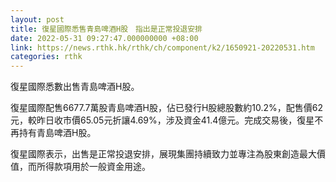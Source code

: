 ```yaml
---
layout: post
title: 復星國際悉售青島啤酒H股　指出是正常投退安排
date: 2022-05-31 09:27:47.000000000 +08:00
link: https://news.rthk.hk/rthk/ch/component/k2/1650921-20220531.htm
categories: rthk
---
```


復星國際悉數出售青島啤酒H股。

復星國際配售6677.7萬股青島啤酒H股，佔已發行H股總股數約10.2%，配售價62元，較昨日收市價65.05元折讓4.69%，涉及資金41.4億元。完成交易後，復星不再持有青島啤酒H股。

復星國際表示，出售是正常投退安排，展現集團持續致力並專注為股東創造最大價值，而所得款項用於一般資金用途。

